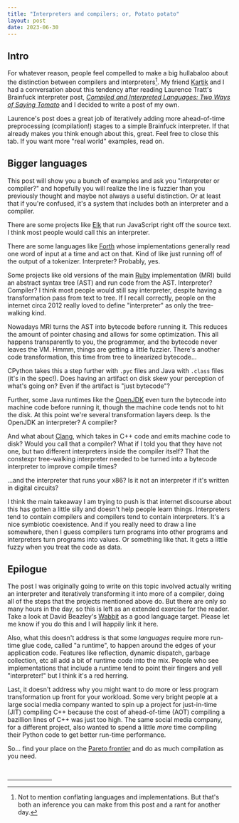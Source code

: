 ```yaml
---
title: "Interpreters and compilers; or, Potato potato"
layout: post
date: 2023-06-30
---
```


## Intro

For whatever reason, people feel compelled to make a big hullabaloo about the
distinction between compilers and interpreters[^languages-implementations]. My
friend [Kartik](http://akkartik.name/) and I had a conversation about this
tendency after reading Laurence Tratt's Brainfuck interpreter post, [*Compiled
and Interpreted Languages: Two Ways of Saying Tomato*][ltbf] and I decided to
write a post of my own.

[^languages-implementations]: Not to mention conflating languages and
    implementations. But that's both an inference you can make from this post
    and a rant for another day.

[ltbf]: https://tratt.net/laurie/blog/2023/compiled_and_interpreted_languages_two_ways_of_saying_tomato.html

Laurence's post does a great job of iteratively adding more ahead-of-time
preprocessing (compilation!) stages to a simple Brainfuck interpreter. If that
already makes you think enough about this, great. Feel free to close this tab.
If you want more "real world" examples, read on.

## Bigger languages

This post will show you a bunch of examples and ask you "interpreter or
compiler?" and hopefully you will realize the line is fuzzier than you
previously thought and maybe not always a useful distinction. Or at least that
if you're confused, it's a system that includes both an interpreter and a
compiler.

There are some projects like [Elk](https://github.com/cesanta/elk) that
run JavaScript right off the source text. I think most people would call this
an interpreter.

There are some languages like [Forth](https://en.wikipedia.org/wiki/Forth_(programming_language))
whose implementations generally read one word of input at a time and act on
that. Kind of like just running off of the output of a tokenizer. Interpreter?
Probably, yes.

Some projects like old versions of the main
[Ruby](https://github.com/ruby/ruby/) implementation (MRI) build an abstract
syntax tree (AST) and run code from the AST. Interpreter? Compiler? I think
most people would still say interpreter, despite having a transformation pass
from text to tree. If I recall correctly, people on the internet circa 2012
really loved to define "interpreter" as only the tree-walking kind.

Nowadays MRI turns the AST into bytecode before running it. This reduces the
amount of pointer chasing and allows for some optimization. This all happens
transparently to you, the programmer, and the bytecode never leaves the VM.
Hmmm, things are getting a little fuzzier. There's another code transformation,
this time from tree to linearized bytecode...

CPython takes this a step further with `.pyc` files and Java with `.class`
files (it's in the spec!). Does having an artifact on disk skew your perception
of what's going on? Even if the artifact is "just bytecode"?

Further, some Java runtimes like the [OpenJDK](https://github.com/openjdk/jdk)
even turn the bytecode into machine code before running it, though the machine
code tends not to hit the disk. At this point we're several transformation
layers deep. Is the OpenJDK an interpreter? A compiler?

And what about [Clang](https://github.com/llvm/llvm-project), which takes in
C++ code and emits machine code to disk? Would you call that a compiler? What
if I told you that they have not one, but two different interpreters inside the
compiler itself? That the constexpr tree-walking interpreter needed to be
turned into a bytecode interpreter to improve compile times?

...and the interpreter that runs your x86? Is it not an interpreter if it's
written in digital circuits?

I think the main takeaway I am trying to push is that internet discourse about
this has gotten a little silly and doesn't help people learn things.
Interpreters tend to contain compilers and compilers tend to contain
interpreters. It's a nice symbiotic coexistence. And if you really need to draw
a line somewhere, then I guess compilers turn programs into other programs and
interpreters turn programs into values. Or something like that. It gets a
little fuzzy when you treat the code as data.

## Epilogue

The post I was originally going to write on this topic involved actually
writing an interpreter and iteratively transforming it into more of a compiler,
doing all of the steps that the projects mentioned above do. But there are only
so many hours in the day, so this is left as an extended exercise for the
reader. Take a look at David Beazley's
[Wabbit](https://www.dabeaz.com/wabbit.html) as a good language target. Please
let me know if you do this and I will happily link it here.

Also, what this doesn't address is that some *languages* require more run-time
glue code, called "a runtime", to happen around the edges of your application
code. Features like reflection, dynamic dispatch, garbage collection, etc all
add a bit of runtime code into the mix. People who see implementations that
include a runtime tend to point their fingers and yell "interpreter!" but I
think it's a red herring.

Last, it doesn't address why you might want to do more or less program
transformation up front for your workload. Some very bright people at a large
social media company wanted to spin up a project for just-in-time (JIT)
compiling C++ because the cost of ahead-of-time (AOT) compiling a bazillion
lines of C++ was just too high. The same social media company, for a different
project, also wanted to spend a little *more* time compiling their Python
code to get better run-time performance.

So... find your place on the [Pareto
frontier](https://en.wikipedia.org/wiki/Pareto_front) and do as much
compilation as you need.

<br />
<hr style="width: 100px;" />
<!-- Footnotes -->
